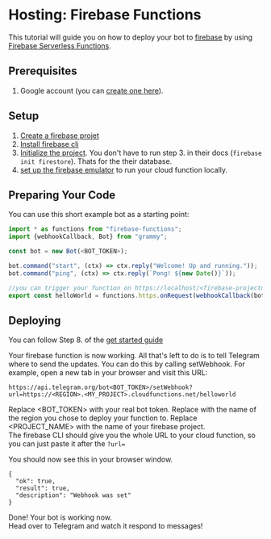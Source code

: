 # Hosting: Firebase Functions

This tutorial will guide you on how to deploy your bot to [firebase](https://firebase.google.com/) by using [Firebase Serverless Functions](https://firebase.google.com/docs/functions).

## Prerequisites

1. Google account (you can [create one here](https://accounts.google.com/signup)).

## Setup

1. [Create a firebase projet](https://firebase.google.com/docs/functions/get-started#create-a-firebase-project)
2. [Install firebase cli](https://firebase.google.com/docs/functions/get-started#set-up-node.js-and-the-firebase-cli)
3. [Initialize the project](https://firebase.google.com/docs/functions/get-started#initialize-your-project). You don't have to run step 3. in their docs (`firebase init firestore`). Thats for the their database.
4. [set up the firebase emulator](https://firebase.google.com/docs/functions/get-started#emulate-execution-of-your-functions) to run your cloud function locally.

## Preparing Your Code

You can use this short example bot as a starting point:

```ts
import * as functions from "firebase-functions";
import {webhookCallback, Bot} from "grammy";

const bot = new Bot(<BOT_TOKEN>);

bot.command("start", (ctx) => ctx.reply("Welcome! Up and running."));
bot.command("ping", (ctx) => ctx.reply(`Pong! ${new Date()}`));

//you can trigger your function on https://localhost/<firebase-projectname>/us-central1/helloworld during development 
export const helloWorld = functions.https.onRequest(webhookCallback(bot));
```

## Deploying

You can follow Step 8. of the [get started guide](https://firebase.google.com/docs/functions/get-started#deploy-functions-to-a-production-environment)

Your firebase function is now working. All that's left to do is to tell Telegram where to send the updates. You can do this by calling setWebhook. For example, open a new tab in your browser and visit this URL:

`https://api.telegram.org/bot<BOT_TOKEN>/setWebhook?url=https://<REGION>.<MY_PROJECT>.cloudfunctions.net/helloworld`

Replace <BOT_TOKEN> with your real bot token.
Replace <REGION> with the name of the region you chose to deploy your function to. Replace <PROJECT_NAME> with the name of your firebase project.\
The firebase CLI should give you the whole URL to your cloud function, so you can just paste it after the `?url=`

You should now see this in your browser window.

```json:no-line-numbers
{
  "ok": true,
  "result": true,
  "description": "Webhook was set"
}
```

Done! Your bot is working now.\
Head over to Telegram and watch it respond to messages!
